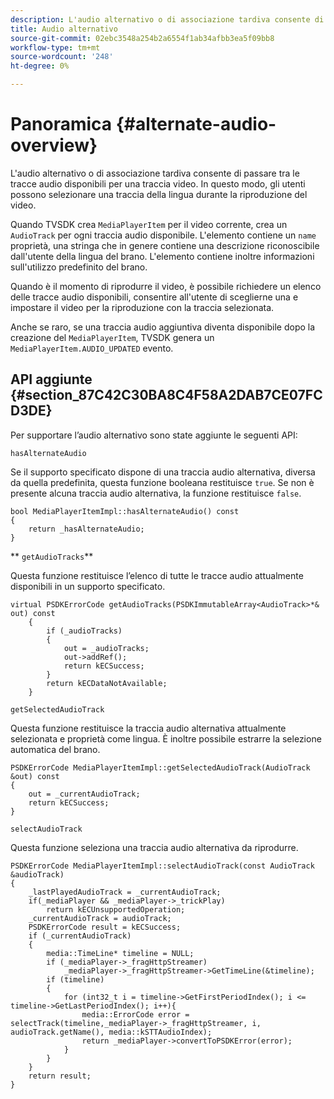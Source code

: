 ```yaml
---
description: L'audio alternativo o di associazione tardiva consente di passare tra le tracce audio disponibili per una traccia video. In questo modo, gli utenti possono selezionare una traccia della lingua durante la riproduzione del video.
title: Audio alternativo
source-git-commit: 02ebc3548a254b2a6554f1ab34afbb3ea5f09bb8
workflow-type: tm+mt
source-wordcount: '248'
ht-degree: 0%

---
```


# Panoramica {#alternate-audio-overview}

L&#39;audio alternativo o di associazione tardiva consente di passare tra le tracce audio disponibili per una traccia video. In questo modo, gli utenti possono selezionare una traccia della lingua durante la riproduzione del video.

<!--<a id="section_E4F9DC28A2944BD08B4190A7F98A8365"></a>-->

Quando TVSDK crea `MediaPlayerItem` per il video corrente, crea un `AudioTrack` per ogni traccia audio disponibile. L&#39;elemento contiene un `name` proprietà, una stringa che in genere contiene una descrizione riconoscibile dall&#39;utente della lingua del brano. L&#39;elemento contiene inoltre informazioni sull&#39;utilizzo predefinito del brano.

Quando è il momento di riprodurre il video, è possibile richiedere un elenco delle tracce audio disponibili, consentire all&#39;utente di sceglierne una e impostare il video per la riproduzione con la traccia selezionata.

Anche se raro, se una traccia audio aggiuntiva diventa disponibile dopo la creazione del `MediaPlayerItem`, TVSDK genera un `MediaPlayerItem.AUDIO_UPDATED` evento.

## API aggiunte {#section_87C42C30BA8C4F58A2DAB7CE07FCD3DE}

Per supportare l’audio alternativo sono state aggiunte le seguenti API:

`hasAlternateAudio`

Se il supporto specificato dispone di una traccia audio alternativa, diversa da quella predefinita, questa funzione booleana restituisce `true`. Se non è presente alcuna traccia audio alternativa, la funzione restituisce `false`.

```
bool MediaPlayerItemImpl::hasAlternateAudio() const 
{ 
    return _hasAlternateAudio; 
}
```

** `getAudioTracks`**

Questa funzione restituisce l’elenco di tutte le tracce audio attualmente disponibili in un supporto specificato.

```
virtual PSDKErrorCode getAudioTracks(PSDKImmutableArray<AudioTrack>*& out) const 
    { 
        if (_audioTracks) 
        { 
            out = _audioTracks; 
            out->addRef(); 
            return kECSuccess; 
        } 
        return kECDataNotAvailable; 
    }
```

`getSelectedAudioTrack`

Questa funzione restituisce la traccia audio alternativa attualmente selezionata e proprietà come lingua. È inoltre possibile estrarre la selezione automatica del brano.

```
PSDKErrorCode MediaPlayerItemImpl::getSelectedAudioTrack(AudioTrack &out) const 
{ 
    out = _currentAudioTrack; 
    return kECSuccess; 
}
```

`selectAudioTrack`

Questa funzione seleziona una traccia audio alternativa da riprodurre.

```
PSDKErrorCode MediaPlayerItemImpl::selectAudioTrack(const AudioTrack &audioTrack) 
{ 
    _lastPlayedAudioTrack = _currentAudioTrack; 
    if(_mediaPlayer && _mediaPlayer->_trickPlay) 
        return kECUnsupportedOperation; 
    _currentAudioTrack = audioTrack; 
    PSDKErrorCode result = kECSuccess; 
    if (_currentAudioTrack) 
    { 
        media::TimeLine* timeline = NULL; 
        if (_mediaPlayer->_fragHttpStreamer) 
            _mediaPlayer->_fragHttpStreamer->GetTimeLine(&timeline); 
        if (timeline) 
        { 
            for (int32_t i = timeline->GetFirstPeriodIndex(); i <= timeline->GetLastPeriodIndex(); i++){ 
                media::ErrorCode error = selectTrack(timeline,_mediaPlayer->_fragHttpStreamer, i, audioTrack.getName(), media::kSTTAudioIndex); 
                return _mediaPlayer->convertToPSDKError(error); 
            } 
        } 
    }   
    return result; 
}
```
